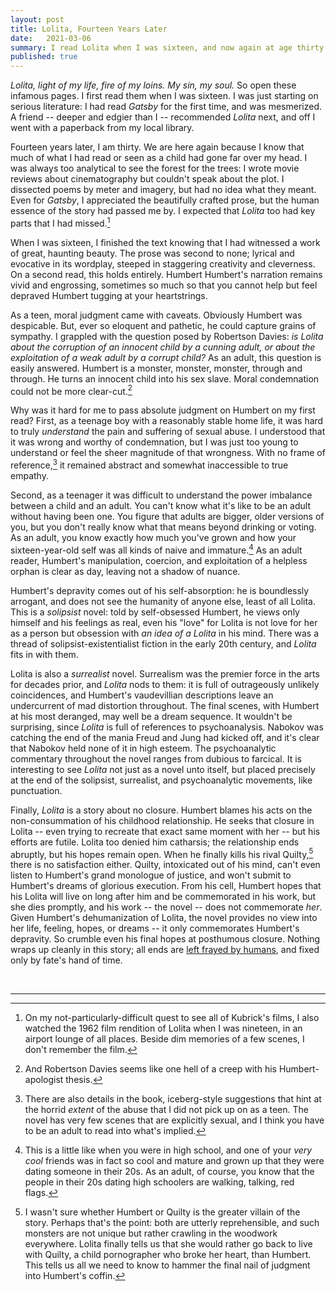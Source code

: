 ```yaml
---
layout: post
title: Lolita, Fourteen Years Later
date:   2021-03-06
summary: I read Lolita when I was sixteen, and now again at age thirty. Reflections.
published: true
---
```



*Lolita, light of my life, fire of my loins. My sin, my soul.*
So open these infamous pages. I first read them when I was sixteen.
I was just starting on serious literature: I had read *Gatsby* for the first time,
and was mesmerized.
A friend -- deeper and edgier than I --
recommended *Lolita* next, and off I went with a paperback
from my local library.


Fourteen years later, I am thirty. We are here again because
I know that much of what I had read or seen as a child had gone
far over my head.
I was always too analytical to see the
forest for the trees: I wrote movie reviews about cinematography
but couldn't speak about the plot.
I dissected poems by meter and imagery,
but had no idea what they meant.
Even for *Gatsby*, I appreciated the beautifully crafted prose,
but the human essence of the story had passed me by.
I expected that *Lolita*
too had key parts that I had missed.[^1]


When I was sixteen, I finished the text knowing that I had witnessed
a work of great, haunting beauty. The prose was second to none;
lyrical and evocative in its wordplay, steeped in staggering creativity and
cleverness. On a second read, this holds entirely.
Humbert Humbert's narration remains vivid and engrossing,
sometimes so much so
that you cannot help but feel depraved Humbert tugging at your heartstrings.


As a teen, moral judgment came with caveats.
Obviously Humbert was despicable.
But, ever so eloquent and pathetic, he could capture grains of sympathy.
I grappled with the question posed by Robertson Davies: *is Lolita
about the corruption of an innocent child by a cunning adult, or about the
exploitation of a weak adult by a corrupt child?* As an adult,
this question is easily answered. Humbert is a monster, monster, monster,
through and through. He turns an innocent child into his sex slave.
Moral condemnation could not be more clear-cut.[^2]


Why was it hard for me to pass absolute judgment on Humbert on my first read?
First, as a teenage boy with a reasonably stable home life,
it was hard to truly *understand* the pain
and suffering of sexual abuse.
I understood that it was wrong and worthy of condemnation,
but I was just too young to understand or feel the sheer magnitude of that wrongness.
With no frame of reference,[^5]
it remained abstract and somewhat inaccessible to true empathy.


Second, as a teenager it was difficult to understand the
power imbalance between a child and an adult.
You can't know what it's like to be an adult without having been one.
You figure that adults are bigger, older versions of you, but you don't really know
what that means beyond drinking or voting.
As an adult, you know exactly how
much you've grown and how your sixteen-year-old self was
all kinds of naive and immature.[^3] As an adult reader, Humbert's manipulation, coercion,
and exploitation of a helpless orphan is clear as day, leaving not a shadow of nuance.


Humbert's depravity comes out of his self-absorption: he is boundlessly arrogant,
and does not see the humanity of anyone else, least of all Lolita.
This is a *solipsist* novel: told by self-obsessed Humbert,
he views only himself and his feelings as real, even his "love" for Lolita is not
love for her as a person but obsession with *an idea of a Lolita* in his mind.
There was a thread of solipsist-existentialist fiction in the early 20th century,
and *Lolita* fits in with them.


Lolita is also a *surrealist* novel.
Surrealism was the premier force in the arts for decades prior, and
*Lolita* nods to them: it is full of outrageously unlikely coincidences,
and Humbert's vaudevillian descriptions leave an undercurrent of mad distortion
throughout. The final scenes, with Humbert at his most deranged, may well be a
dream sequence. It wouldn't be surprising, since
*Lolita* is full of references to psychoanalysis.
Nabokov was catching the end of the mania Freud and Jung
had kicked off, and it's clear that Nabokov held none of it in high esteem.
The psychoanalytic commentary throughout the novel ranges from dubious to farcical.
It is interesting to see *Lolita* not just as a novel unto itself, but placed
precisely at the end of the solipsist, surrealist, and psychoanalytic movements,
like punctuation.


Finally, *Lolita* is a story about no closure.
Humbert blames his acts on the non-consummation of his childhood relationship. He seeks that
closure in Lolita -- even trying to recreate that exact same moment with her --
but his efforts are futile. Lolita too denied him catharsis;
the relationship ends abruptly, but his hopes remain open. When he finally
kills his rival Quilty,[^8] there is no satisfaction either. Quilty, intoxicated out of his mind,
can't even listen to Humbert's grand monologue of justice,
and won't submit to Humbert's dreams of glorious execution.
From his cell, Humbert hopes that his Lolita will
live on long after him and be commemorated in his work,
but she dies promptly, and his work -- the novel -- does not commemorate *her*.
Given Humbert's dehumanization of Lolita, the novel provides
no view into her life, feeling, hopes, or dreams -- it only commemorates Humbert's depravity.
So crumble even his final hopes at posthumous closure.
Nothing wraps up cleanly in this story; all ends are [left frayed by humans](https://jayriverlong.github.io/2020/11/17/snicket.html),
and fixed only by fate's hand of time.



<br/>

---

[^5]: There are also details in the book, iceberg-style suggestions that
    hint at the horrid *extent* of the abuse that I did not pick up on as a teen.
    The novel has very few scenes that are explicitly sexual, and I think
    you have to be an adult to read into what's implied.

[^1]: On my not-particularly-difficult quest to see all of Kubrick's films,
    I also watched the 1962 film rendition of Lolita when I was nineteen,
    in an airport lounge of all places.
    Beside dim memories of a few scenes, I don't remember the film.

[^2]: And Robertson Davies seems like one hell of a creep with his Humbert-apologist thesis.

[^3]: This is a little like when you were in high school, and one of your *very cool* friends
    was in fact so cool and mature and grown up that they were dating someone in their 20s.
    As an adult, of course, you know that the people in their 20s dating high schoolers
    are walking, talking, red flags.


[^8]: I wasn't sure whether Humbert or Quilty is the greater villain of the story.
    Perhaps that's the point: both are utterly reprehensible, and such monsters are
    not unique but rather crawling in the woodwork everywhere. Lolita finally tells us that
    she would rather go back to live with Quilty, a child pornographer who broke her heart, than Humbert.
    This tells us all we need to know to hammer the final nail of judgment into Humbert's coffin.


<!-- commenting this out in case i ever want to recycle it... think the first paragraph
i've already basically included, and the second paragraph isn't really worth diving in on

[^9]: Actually, there were two more observations that didn't merit inclusion in the body proper,
    so forgive me as I shamelessly stick them into this footnote:


    The first is that Humbert is an *everyday asshole*. He's already a rapist monster, of course,
    but he also has no redeeming interactions with others.
    In fact, he is boundlessly arrogant, self-absorbed, judgmental, and hateful toward others.
    He does not see the humanity of anyone but himself,
    certainly not of any women (with possible exception of Lolita at the very end).
    Other characters, even his own wives, appear surrounded by insults.
    To him, they are brainless, porcine, sallow, phocine,[^4] stale-fleshed, hideous, babbling, absurd,
    scampering, scurrying, swines, Boschian cripples, and so on. As a teenager, you may have some appetite
    for edgy cynicism and snarky insults. As an adult, you've seen enough pitiful, hateful men
    to spot Humbert chief among their ranks.


    The second is that Humbert is a *loser*.
    He presents himself as an academic,
    an erudite scholar, and fools many characters with his professorial air.
    To an adult, it is clear that Humbert as a lazy dilettante.
    He is a trust-fund layabout, his work is forever unfinished,
    and what he shows of it is laughably bad.
    The novel contains one or two of his terrible poems,
    and his one publication that he names -- "The Proustian theme in a letter from Keats to Benjamin Bailey"
    -- is, if you know who these people are, utterly ridiculous by its title alone.
    The combination of everyone's-an-idiot-but-me condescension,
    farcically pretentious "scholarly work" and self-importance reminded me of Ignatius J. Reilly
    from *A Confederacy of Dunces*. I found myself reading
    Humbert's preposterous, stilted self-aggrandizements, and thought they could've come
    straight off the page of *Dunces*.

[^4]: Seal-like, which admittedly is a hysterical way to describe a fellow beachgoer.
-->
